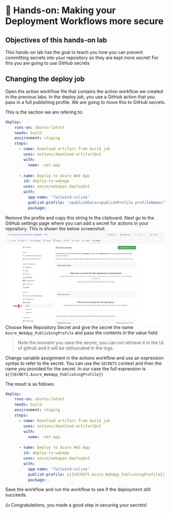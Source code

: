 # 🔨 Hands-on: Making your Deployment Workflows more secure

## Objectives of this hands-on lab
This hands-on lab has the goal to teach you how you can prevent committing secrets into your repository so they are kept more secret!
For this you are going to use GitHub secrets

## Changing the deploy job
Open the action workflow file that contains the action workflow we created in the previous labs.
In the deploy job, you use a GitHub action that you pass in a full publishing profile. We are going to move this to GitHub secrets.

This is the section we are refering to:
```YAML
deploy:
    runs-on: ubuntu-latest
    needs: build
    environment: staging
    steps:
      - name: Download artifact from build job
        uses: actions/download-artifact@v2
        with:
          name: .net-app
          
      - name: Deploy to Azure Web App
        id: deploy-to-webapp
        uses: azure/webapps-deploy@v2
        with:
          app-name: 'Tailwind-vslive'
          publish-profile: '<publishData><publishProfile profileName="Tailwind-vslive - Web Deploy" publishMethod="MSDeploy" publishUrl="tailwind-vslive.scm.azurewebsites.net:443" msdeploySite="Tailwind-vslive" userName="$Tailwind-vslive" userPWD="5mCyEWmuEu81muTRvm1Li0cLLCuJcSZjLaiMQjeSkW8nFFn8WE4rT4Nahm0H" destinationAppUrl="https://tailwind-vslive.azurewebsites.net" SQLServerDBConnectionString="" mySQLDBConnectionString="" hostingProviderForumLink="" controlPanelLink="http://windows.azure.com" webSystem="WebSites"><databases /></publishProfile><publishProfile profileName="Tailwind-vslive - FTP" publishMethod="FTP" publishUrl="ftps://waws-prod-dm1-301.ftp.azurewebsites.windows.net/site/wwwroot" ftpPassiveMode="True" userName="Tailwind-vslive\$Tailwind-vslive" userPWD="5mCyEWmuEu81muTRvm1Li0cLLCuJcSZjLaiMQjeSkW8nFFn8WE4rT4Nahm0H" destinationAppUrl="https://tailwind-vslive.azurewebsites.net" SQLServerDBConnectionString="" mySQLDBConnectionString="" hostingProviderForumLink="" controlPanelLink="http://windows.azure.com" webSystem="WebSites"><databases /></publishProfile><publishProfile profileName="Tailwind-vslive - Zip Deploy" publishMethod="ZipDeploy" publishUrl="tailwind-vslive.scm.azurewebsites.net:443" userName="$Tailwind-vslive" userPWD="5mCyEWmuEu81muTRvm1Li0cLLCuJcSZjLaiMQjeSkW8nFFn8WE4rT4Nahm0H" destinationAppUrl="https://tailwind-vslive.azurewebsites.net" SQLServerDBConnectionString="" mySQLDBConnectionString="" hostingProviderForumLink="" controlPanelLink="http://windows.azure.com" webSystem="WebSites"><databases /></publishProfile></publishData>'
          package: .
```
Remove the profile and copy this string to the clipboard.
Next go to the GitHub settings page where you can add a secret for actions in your repository. This is shown the below screenshot:
![add secret](/images/2022-11-12-15-51-33.png)
Choose New Repository Secret and give the secret the name `Azure_WebApp_PublishingProfile` and pass the contents in the value field.

> Note the moment you save the secret, you can not retrieve it in the UI of github and it will be obfuscated in the logs.

Change variable assignment in the actions workflow and use an expression syntax to refer to the secret. You can use the `SECRETS` context and then the name you provided for the secret. In our case the full expression is `${{SECRETS.Azure_WebApp_PublishingProfile}}`

The result is as follows:

```YAML
deploy:
    runs-on: ubuntu-latest
    needs: build
    environment: staging
    steps:
      - name: Download artifact from build job
        uses: actions/download-artifact@v2
        with:
          name: .net-app
          
      - name: Deploy to Azure Web App
        id: deploy-to-webapp
        uses: azure/webapps-deploy@v2
        with:
          app-name: 'Tailwind-vslive'
          publish-profile: ${{SECRETS.Azure_WebApp_PublishingProfile}}
          package: .
```

Save the workflow and run the workflow to see if the deployment still succeeds.

:thumbsup: Congratulations, you made a good step in securing your secrets!